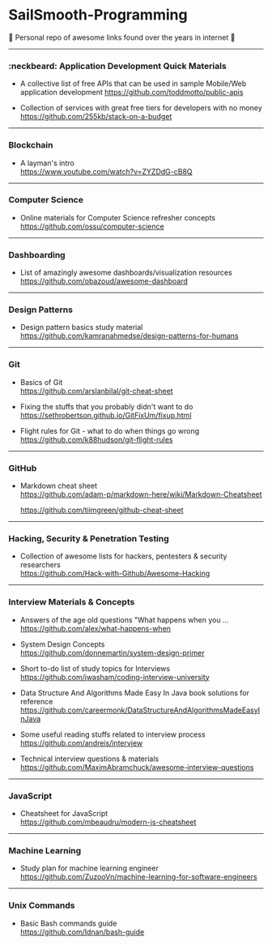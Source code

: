 # SailSmooth-Programming 
:pray: Personal repo of awesome links found over the years in internet :pray:

-----------------------------------------------------------------------------
### :neckbeard: Application Development Quick Materials
* A collective list of free APIs that can be used in sample Mobile/Web application development 
https://github.com/toddmotto/public-apis

* Collection of services with great free tiers for developers with no money   
https://github.com/255kb/stack-on-a-budget



-----------------------------------------------------------------------------
### Blockchain 
* A layman's intro  
https://www.youtube.com/watch?v=ZYZDdG-cB8Q



-----------------------------------------------------------------------------
### Computer Science
* Online materials for Computer Science refresher concepts  
https://github.com/ossu/computer-science




-----------------------------------------------------------------------------
### Dashboarding  
*  List of amazingly awesome dashboards/visualization resources  
https://github.com/obazoud/awesome-dashboard  




-----------------------------------------------------------------------------
### Design Patterns  
* Design pattern basics study material  
https://github.com/kamranahmedse/design-patterns-for-humans





-----------------------------------------------------------------------------
### Git 
* Basics of Git  
https://github.com/arslanbilal/git-cheat-sheet

  
* Fixing the stuffs that you probably didn't want to do  
https://sethrobertson.github.io/GitFixUm/fixup.html

* Flight rules for Git - what to do when things go wrong  
https://github.com/k88hudson/git-flight-rules


-----------------------------------------------------------------------------
### GitHub  
* Markdown cheat sheet  
https://github.com/adam-p/markdown-here/wiki/Markdown-Cheatsheet  
  
  https://github.com/tiimgreen/github-cheat-sheet


-----------------------------------------------------------------------------
### Hacking, Security & Penetration Testing  
* Collection of awesome lists for hackers, pentesters & security researchers  
https://github.com/Hack-with-Github/Awesome-Hacking  





-----------------------------------------------------------------------------
### Interview Materials & Concepts  
* Answers of the age old questions "What happens when you ...  
https://github.com/alex/what-happens-when

* System Design Concepts    
https://github.com/donnemartin/system-design-primer

*  Short to-do list of study topics for Interviews  
https://github.com/jwasham/coding-interview-university

*  Data Structure And Algorithms Made Easy In Java book solutions for reference  
https://github.com/careermonk/DataStructureAndAlgorithmsMadeEasyInJava  

* Some useful reading stuffs related to interview process  
https://github.com/andreis/interview  

* Technical interview questions & materials  
https://github.com/MaximAbramchuck/awesome-interview-questions  
 
 
 
 

-----------------------------------------------------------------------------
### JavaScript  
* Cheatsheet for JavaScript  
https://github.com/mbeaudru/modern-js-cheatsheet





-----------------------------------------------------------------------------
### Machine Learning  
*  Study plan for machine learning engineer  
https://github.com/ZuzooVn/machine-learning-for-software-engineers  




-----------------------------------------------------------------------------
### Unix Commands
* Basic Bash commands guide  
https://github.com/Idnan/bash-guide




